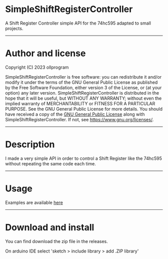 
# SimpleShiftRegisterController
A Shift Register Controller simple API for the 74hc595 adapted to small projects.

---

# Author and license

Copyright (C) 2023 ollprogram

SimpleShiftRegisterController is free software: you can redistribute it and/or modify it under the terms of
the GNU General Public License as published by the Free Software Foundation, either version 3 of the License,
or (at your option) any later version.
SimpleShiftRegisterController is distributed in the hope that it will be useful, but WITHOUT ANY WARRANTY;
without even the implied warranty of MERCHANTABILITY or FITNESS FOR A PARTICULAR PURPOSE.
See the GNU General Public License for more details.
You should have received a copy of the [GNU General Public License](LICENSE) along with SimpleShiftRegisterController.
If not, see <https://www.gnu.org/licenses/>.

---

# Description

I made a very simple API in order to control a Shift Register like the 74hc595 without repeating the same code each time.

---

# Usage

Examples are available [here](examples/)

---

# Download and install

You can find download the zip file in the releases. 

On arduino IDE select 'sketch > include library > add .ZIP library'
